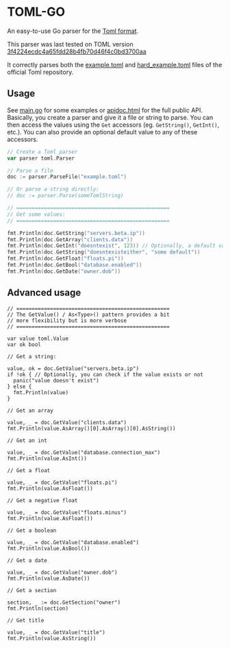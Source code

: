 TOML-GO
=======

An easy-to-use Go parser for the [Toml format](https://github.com/mojombo/toml).

This parser was last tested on TOML version [3f4224ecdc4a65fdd28b4fb70d46f4c0bd3700aa](https://github.com/mojombo/toml/tree/00f11b019406531c8c7989846b1c1a54e9b8d8bb)

It correctly parses both the [example.toml](https://github.com/mojombo/toml/blob/master/tests/example.toml) and [hard_example.toml](https://github.com/mojombo/toml/blob/master/tests/hard_example.toml) files of the official Toml repository.

Usage
-----

See [main.go](main.go) for some examples or [apidoc.html](apidoc.html) for the full public API. Basically, you create a parser and give it a file or string to parse. You can then access the values using the `Get` accessors (eg. `GetString()`, `GetInt()`, etc.). You can also provide an optional default value to any of these accessors.

```go
// Create a Toml parser
var parser toml.Parser

// Parse a file
doc := parser.ParseFile("example.toml")

// Or parse a string directly:
// doc := parser.Parse(someTomlString)

// ==================================================
// Get some values:
// ==================================================

fmt.Println(doc.GetString("servers.beta.ip"))
fmt.Println(doc.GetArray("clients.data"))
fmt.Println(doc.GetInt("doesntexist", 123)) // Optionally, a default value can be provided
fmt.Println(doc.GetString("doesntexisteither", "some default"))
fmt.Println(doc.GetFloat("floats.pi"))
fmt.Println(doc.GetBool("database.enabled"))
fmt.Println(doc.GetDate("owner.dob"))
```

Advanced usage
--------------

```
// ==================================================
// The GetValue() / As<Type>() pattern provides a bit
// more flexibility but is more verbose
// ==================================================

var value toml.Value
var ok bool

// Get a string:

value, ok = doc.GetValue("servers.beta.ip")
if !ok { // Optionally, you can check if the value exists or not
  panic("value doesn't exist")
} else {
  fmt.Println(value)
}

// Get an array

value, _ = doc.GetValue("clients.data")
fmt.Println(value.AsArray()[0].AsArray()[0].AsString())

// Get an int

value, _ = doc.GetValue("database.connection_max")
fmt.Println(value.AsInt())

// Get a float

value, _ = doc.GetValue("floats.pi")
fmt.Println(value.AsFloat())

// Get a negative float

value, _ = doc.GetValue("floats.minus")
fmt.Println(value.AsFloat())

// Get a boolean

value, _ = doc.GetValue("database.enabled")
fmt.Println(value.AsBool())

// Get a date

value, _ = doc.GetValue("owner.dob")
fmt.Println(value.AsDate())

// Get a section

section, _ := doc.GetSection("owner")
fmt.Println(section)

// Get title

value, _ = doc.GetValue("title")
fmt.Println(value.AsString())
```
